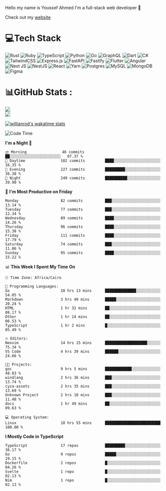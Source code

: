 Hello my name is Youssef Ahmed I'm a full-stack web developer 👋

Check out my [website](https://youssefahmed.vercel.app)
 
# 💻Tech Stack

![Rust](https://img.shields.io/badge/rust-%23000000.svg?style=for-the-badge&logo=rust&logoColor=white) ![Ruby](https://img.shields.io/badge/ruby-%23CC342D.svg?style=for-the-badge&logo=ruby&logoColor=white) ![TypeScript](https://img.shields.io/badge/typescript-%23007ACC.svg?style=for-the-badge&logo=typescript&logoColor=white) ![Python](https://img.shields.io/badge/python-3670A0?style=for-the-badge&logo=python&logoColor=ffdd54) ![Go](https://img.shields.io/badge/go-%2300ADD8.svg?style=for-the-badge&logo=go&logoColor=white) ![GraphQL](https://img.shields.io/badge/-GraphQL-E10098?style=for-the-badge&logo=graphql&logoColor=white) ![Dart](https://img.shields.io/badge/dart-%230175C2.svg?style=for-the-badge&logo=dart&logoColor=white) ![C#](https://img.shields.io/badge/c%23-%23239120.svg?style=for-the-badge&logo=c-sharp&logoColor=white) ![TailwindCSS](https://img.shields.io/badge/tailwindcss-%2338B2AC.svg?style=for-the-badge&logo=tailwind-css&logoColor=white) ![Express.js](https://img.shields.io/badge/express.js-%23404d59.svg?style=for-the-badge&logo=express&logoColor=%2361DAFB) ![FastAPI](https://img.shields.io/badge/FastAPI-005571?style=for-the-badge&logo=fastapi) ![Fastify](https://img.shields.io/badge/fastify-%23000000.svg?style=for-the-badge&logo=fastify&logoColor=white) ![Flutter](https://img.shields.io/badge/Flutter-%2302569B.svg?style=for-the-badge&logo=Flutter&logoColor=white) ![Angular](https://img.shields.io/badge/angular-%23DD0031.svg?style=for-the-badge&logo=angular&logoColor=white) ![Next JS](https://img.shields.io/badge/Next-black?style=for-the-badge&logo=next.js&logoColor=white) ![NestJS](https://img.shields.io/badge/nestjs-%23E0234E.svg?style=for-the-badge&logo=nestjs&logoColor=white) ![React](https://img.shields.io/badge/react-%2320232a.svg?style=for-the-badge&logo=react&logoColor=%2361DAFB) ![Yarn](https://img.shields.io/badge/yarn-%232C8EBB.svg?style=for-the-badge&logo=yarn&logoColor=white) ![Postgres](https://img.shields.io/badge/postgres-%23316192.svg?style=for-the-badge&logo=postgresql&logoColor=white) ![MySQL](https://img.shields.io/badge/mysql-%2300f.svg?style=for-the-badge&logo=mysql&logoColor=white) ![MongoDB](https://img.shields.io/badge/MongoDB-%234ea94b.svg?style=for-the-badge&logo=mongodb&logoColor=white)     ![Figma](https://img.shields.io/badge/figma-%23F24E1E.svg?style=for-the-badge&logo=figma&logoColor=white)

# 📊GitHub Stats :

![](https://github-readme-stats.vercel.app/api?username=joetifa2003&theme=tokyonight&hide_border=false&include_all_commits=false&count_private=false)<br/>
![](https://github-readme-streak-stats.herokuapp.com/?user=joetifa2003&theme=tokyonight&hide_border=false)<br/>

[![willianrod's wakatime stats](https://github-readme-stats.vercel.app/api/wakatime?username=joetifa2003&layout=compact)](https://github.com/anuraghazra/github-readme-stats)
<!--START_SECTION:waka-->
![Code Time](http://img.shields.io/badge/Code%20Time-1%2C059%20hrs%2056%20mins-blue)

**I'm a Night 🦉** 

```text
🌞 Morning                46 commits          ██░░░░░░░░░░░░░░░░░░░░░░░   07.37 % 
🌆 Daytime                102 commits         ████░░░░░░░░░░░░░░░░░░░░░   16.35 % 
🌃 Evening                227 commits         █████████░░░░░░░░░░░░░░░░   36.38 % 
🌙 Night                  249 commits         ██████████░░░░░░░░░░░░░░░   39.90 % 
```
📅 **I'm Most Productive on Friday** 

```text
Monday                   82 commits          ███░░░░░░░░░░░░░░░░░░░░░░   13.14 % 
Tuesday                  77 commits          ███░░░░░░░░░░░░░░░░░░░░░░   12.34 % 
Wednesday                89 commits          ████░░░░░░░░░░░░░░░░░░░░░   14.26 % 
Thursday                 96 commits          ████░░░░░░░░░░░░░░░░░░░░░   15.38 % 
Friday                   111 commits         ████░░░░░░░░░░░░░░░░░░░░░   17.79 % 
Saturday                 74 commits          ███░░░░░░░░░░░░░░░░░░░░░░   11.86 % 
Sunday                   95 commits          ████░░░░░░░░░░░░░░░░░░░░░   15.22 % 
```


📊 **This Week I Spent My Time On** 

```text
🕑︎ Time Zone: Africa/Cairo

💬 Programming Languages: 
Go                       10 hrs 13 mins      ██████████████░░░░░░░░░░░   54.05 % 
Markdown                 3 hrs 49 mins       █████░░░░░░░░░░░░░░░░░░░░   20.24 % 
HTML                     1 hr 32 mins        ██░░░░░░░░░░░░░░░░░░░░░░░   08.17 % 
Other                    1 hr 14 mins        ██░░░░░░░░░░░░░░░░░░░░░░░   06.53 % 
TypeScript               1 hr 2 mins         █░░░░░░░░░░░░░░░░░░░░░░░░   05.49 % 

🔥 Editors: 
Neovim                   14 hrs 15 mins      ███████████████████░░░░░░   75.34 % 
VS Code                  4 hrs 39 mins       ██████░░░░░░░░░░░░░░░░░░░   24.66 % 

🐱‍💻 Projects: 
goc                      9 hrs 5 mins        ████████████░░░░░░░░░░░░░   48.03 % 
windlang                 2 hrs 36 mins       ███░░░░░░░░░░░░░░░░░░░░░░   13.74 % 
cyza-assets              2 hrs 35 mins       ███░░░░░░░░░░░░░░░░░░░░░░   13.69 % 
Unknown Project          2 hrs 10 mins       ███░░░░░░░░░░░░░░░░░░░░░░   11.48 % 
docs                     1 hr 49 mins        ██░░░░░░░░░░░░░░░░░░░░░░░   09.63 % 

💻 Operating System: 
Linux                    18 hrs 55 mins      █████████████████████████   100.00 % 
```

**I Mostly Code in TypeScript** 

```text
TypeScript               17 repos            █████████░░░░░░░░░░░░░░░░   36.17 % 
Go                       9 repos             █████░░░░░░░░░░░░░░░░░░░░   19.15 % 
Dockerfile               2 repos             █░░░░░░░░░░░░░░░░░░░░░░░░   04.26 % 
Svelte                   1 repo              █░░░░░░░░░░░░░░░░░░░░░░░░   02.13 % 
Nim                      1 repo              █░░░░░░░░░░░░░░░░░░░░░░░░   02.13 % 
```




<!--END_SECTION:waka-->
